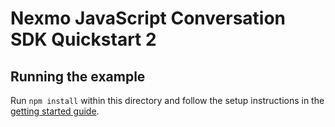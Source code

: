 # Nexmo JavaScript Conversation SDK Quickstart 2

## Running the example

Run `npm install` within this directory and follow the setup instructions in the [getting started guide](https://developer.nexmo.com/stitch/in-app-messaging/guides/inviting-members/javascript).
